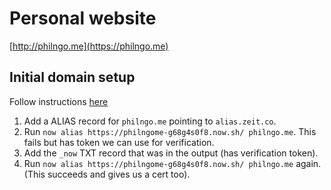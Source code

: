 Personal website
===

[http://philngo.me](https://philngo.me)


Initial domain setup
---

Follow instructions [here](
https://zeit.co/docs/v2/domains-and-aliases/adding-a-domain/#4.-using-a-custom-domain-with-a-cname
)

1. Add a ALIAS record for `philngo.me` pointing to `alias.zeit.co`.
2. Run `now alias https://philngome-g68g4s0f8.now.sh/ philngo.me`. This fails but has token we can use for verification.
3. Add the `_now` TXT record that was in the output (has verification token).
4. Run `now alias https://philngome-g68g4s0f8.now.sh/ philngo.me` again. (This succeeds and gives us a cert too).
